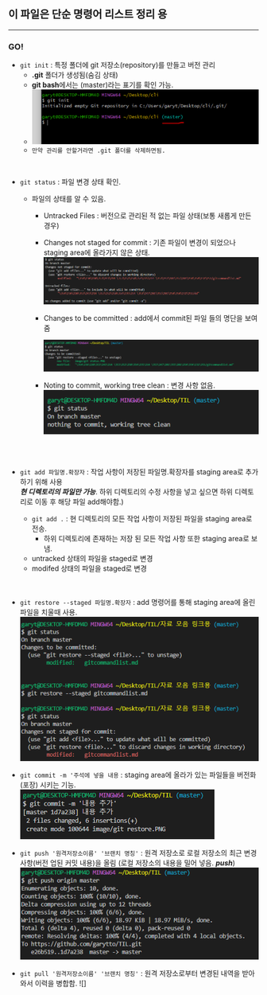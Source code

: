 ## 이 파일은 단순 명령어 리스트 정리 용
---
### GO!
- `git init` : 특정 폴더에 git 저장소(repository)를 만들고 버전 관리
    - **.git** 폴더가 생성됨(숨김 상태)
    - **git bash**에서는 (master)라는 표기를 확인 가능.
    - ![](/image/git%20init.PNG)
    - `만약 관리를 안할거라면 .git 폴더를 삭제하면됨.`

<br>

- `git status` : 파일 변경 상태 확인.
    - 파일의 상태를 알 수 있음.
      - Untracked Files : 버전으로 관리된 적 없는 파일 상태(보통 새롭게 만든 경우)
      - Changes not staged for commit : 기존 파일이 변경이 되었으나 staging area에 올라가지 않은 상태.
        ![](/image/git%20status.PNG)
      
      - Changes to be committed : add에서 commit된 파일 들의 명단을 보여줌
      
         ![](/image/git%20status2.PNG)
      
      - Noting to commit, working tree clean : 변경 사항 없음.
         ![](/image/git%20status3.PNG)
      <br>
      <br>

- `git add 파일명.확장자` : 작업 사항이 저장된 파일명.확장자를 staging area로 추가하기 위해 사용 <br> 
 ***현 디렉토리의 파일만 가능***. 하위 디렉토리의 수정 사항을 넣고 싶으면 하위 디렉토리로 이동 후 해당 파일 add해야함.)
    - `git add .` : 현 디렉토리의 모든 작업 사항이 저장된 파일을 staging area로 전송.<br>
      - 하위 디렉토리에 존재하는 저장 된 모든 작업 사항 또한 staging area로 보냄.
    - untracked 상태의 파일을 staged로 변경
    - modifed 상태의 파일을 staged로 변경
  <br>
  <br>

- `git restore --staged 파일명.확장자` : add 명령어를 통해 staging area에 올린 파일을 치울때 사용.<br>
  ![](/image/git%20restore.PNG)

- `git commit -m '주석에 넣을 내용` : staging area에 올라가 있는 파일들을 버전화(포장) 시키는 기능.
  ![](/image/git%20commit.PNG)

- `git push '원격저장소이름' '브랜치 명칭'` : 원격 저장소로 로컬 저장소의 최근 변경 사항(버전 업된 커밋 내용)을 올림 (로컬 저장소의 내용을 밀어 넣음. ***push***)
  ![](/image/git%20push.PNG)

- `git pull '원격저장소이름' '브랜치 명칭'` : 원격 저장소로부터 변경된 내역을 받아와서 이력을 병합함.
  ![]



